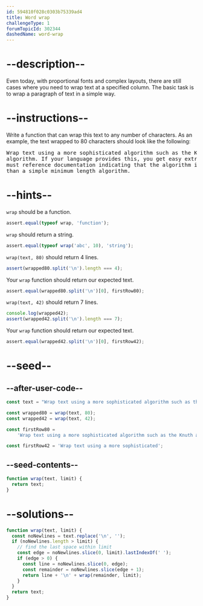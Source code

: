 ```yaml
---
id: 594810f028c0303b75339ad4
title: Word wrap
challengeType: 1
forumTopicId: 302344
dashedName: word-wrap
---
```


# --description--

Even today, with proportional fonts and complex layouts, there are still cases where you need to wrap text at a specified column. The basic task is to wrap a paragraph of text in a simple way.

# --instructions--

Write a function that can wrap this text to any number of characters. As an example, the text wrapped to 80 characters should look like the following:

<pre>
Wrap text using a more sophisticated algorithm such as the Knuth and Plass TeX
algorithm. If your language provides this, you get easy extra credit, but you
must reference documentation indicating that the algorithm is something better
than a simple minimum length algorithm.
</pre>

# --hints--

`wrap` should be a function.

```js
assert.equal(typeof wrap, 'function');
```

`wrap` should return a string.

```js
assert.equal(typeof wrap('abc', 10), 'string');
```

`wrap(text, 80)` should return 4 lines.

```js
assert(wrapped80.split('\n').length === 4);
```

Your `wrap` function should return our expected text.

```js
assert.equal(wrapped80.split('\n')[0], firstRow80);
```

`wrap(text, 42)` should return 7 lines.

```js
console.log(wrapped42);
assert(wrapped42.split('\n').length === 7);
```

Your `wrap` function should return our expected text.

```js
assert.equal(wrapped42.split('\n')[0], firstRow42);
```

# --seed--

## --after-user-code--

```js
const text = "Wrap text using a more sophisticated algorithm such as the Knuth and Plass TeX algorithm. If your language provides this, you get easy extra credit, but you ''must reference documentation'' indicating that the algorithm is something better than a simple minimum length algorithm.";

const wrapped80 = wrap(text, 80);
const wrapped42 = wrap(text, 42);

const firstRow80 =
    'Wrap text using a more sophisticated algorithm such as the Knuth and Plass TeX';

const firstRow42 = 'Wrap text using a more sophisticated';
```

## --seed-contents--

```js
function wrap(text, limit) {
  return text;
}
```

# --solutions--

```js
function wrap(text, limit) {
  const noNewlines = text.replace('\n', '');
  if (noNewlines.length > limit) {
    // find the last space within limit
    const edge = noNewlines.slice(0, limit).lastIndexOf(' ');
    if (edge > 0) {
      const line = noNewlines.slice(0, edge);
      const remainder = noNewlines.slice(edge + 1);
      return line + '\n' + wrap(remainder, limit);
    }
  }
  return text;
}
```
